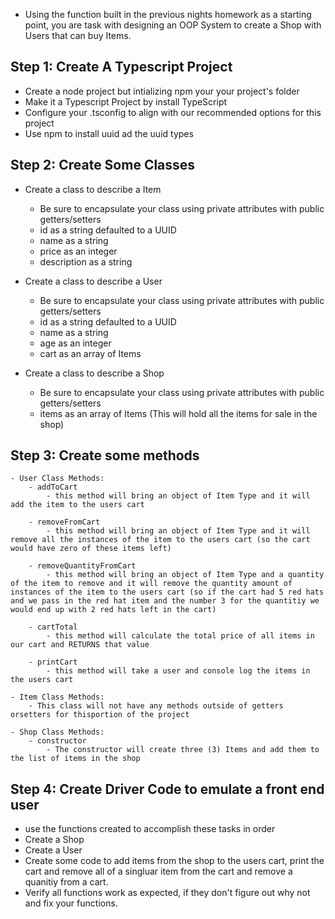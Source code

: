- Using the function built in the previous nights homework as a starting point, you are task with designing an OOP System to create a Shop with Users that can buy Items.

## Step 1: Create A Typescript Project
- Create a node project but intializing npm your your project's folder
- Make it a Typescript Project by install TypeScript
- Configure your .tsconfig to align with our recommended options for this project
- Use npm to install uuid ad the uuid types

## Step 2: Create Some Classes
- Create a class to describe a Item
   - Be sure to encapsulate your class using private attributes with public getters/setters
   - id as a string defaulted to a UUID
   - name as a string
   - price as an integer
   - description as a string

- Create a class to describe a User
    - Be sure to encapsulate your class using private attributes with public getters/setters
    - id as a string defaulted to a UUID
    - name as a string
    - age as an integer
    - cart as an array of Items

- Create a class to describe a Shop
    - Be sure to encapsulate your class using private attributes with public getters/setters
    - items as an array of Items (This will hold all the items for sale in the shop)


## Step 3: Create some methods
    - User Class Methods:
        - addToCart
            - this method will bring an object of Item Type and it will add the item to the users cart

        - removeFromCart
            - this method will bring an object of Item Type and it will remove all the instances of the item to the users cart (so the cart would have zero of these items left)

        - removeQuantityFromCart
            - this method will bring an object of Item Type and a quantity of the item to remove and it will remove the quantity amount of instances of the item to the users cart (so if the cart had 5 red hats and we pass in the red hat item and the number 3 for the quantitiy we would end up with 2 red hats left in the cart)

        - cartTotal
            - this method will calculate the total price of all items in our cart and RETURNS that value

        - printCart
            - this method will take a user and console log the items in the users cart

    - Item Class Methods:
        - This class will not have any methods outside of getters orsetters for thisportion of the project

    - Shop Class Methods:
        - constructor
            - The constructor will create three (3) Items and add them to the list of items in the shop


## Step 4: Create Driver Code to emulate a front end user
- use the functions created to accomplish these tasks in order
- Create a Shop
- Create a User
- Create some code to add items from the shop to the users cart, print the cart and remove all of a singluar item from the cart and remove a quanitiy from a cart.
- Verify all functions work as expected, if they don't figure out why not and fix your functions.